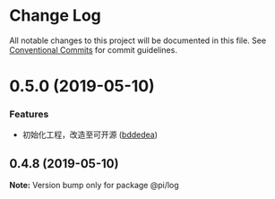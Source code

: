 # Change Log

All notable changes to this project will be documented in this file.
See [Conventional Commits](https://conventionalcommits.org) for commit guidelines.

# 0.5.0 (2019-05-10)


### Features

* 初始化工程，改造至可开源 ([bddedea](https://github.com/ckdlbc/pi/commit/bddedea))





## 0.4.8 (2019-05-10)

**Note:** Version bump only for package @pi/log
